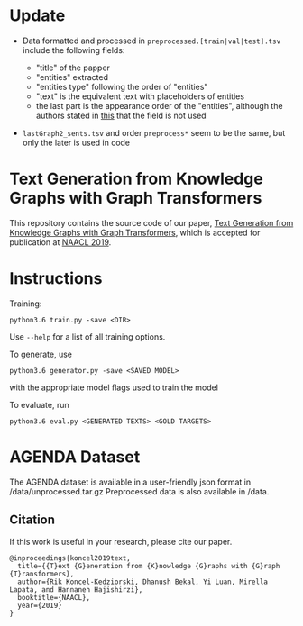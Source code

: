 # Update
- Data formatted and processed in `preprocessed.[train|val|test].tsv` include the following fields:
  - "title" of the papper
  - "entities" extracted
  - "entities type" following the order of "entities"
  - "text" is the equivalent text with placeholders of entities
  - the last part is the appearance order of the "entities", although the authors stated in [this](https://github.com/rikdz/GraphWriter/issues/4) that the field is not used

- `lastGraph2_sents.tsv` and order `preprocess*` seem to be the same, but only the later is used in code

# Text Generation from Knowledge Graphs with Graph Transformers

This repository contains the source code of our paper, [Text Generation from Knowledge Graphs with Graph Transformers](https://arxiv.org/abs/1904.02342), which is accepted for publication at [NAACL 2019](http://naacl2019.org/).

# Instructions

Training:
```
python3.6 train.py -save <DIR>
```
Use ``--help`` for a list of all training options.

To generate, use 
```
python3.6 generator.py -save <SAVED MODEL>
``` 
with the appropriate model flags used to train the model

To evaluate, run
```
python3.6 eval.py <GENERATED TEXTS> <GOLD TARGETS>
```


# AGENDA Dataset

The AGENDA dataset is available in a user-friendly json format in /data/unprocessed.tar.gz
Preprocessed data is also available in /data.


## Citation
If this work is useful in your research, please cite our paper.
```
@inproceedings{koncel2019text,
  title={{T}ext {G}eneration from {K}nowledge {G}raphs with {G}raph {T}ransformers},
  author={Rik Koncel-Kedziorski, Dhanush Bekal, Yi Luan, Mirella Lapata, and Hannaneh Hajishirzi},
  booktitle={NAACL},
  year={2019}
}
```

